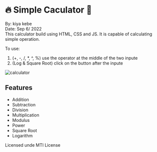 
# :fire: Simple Caculator :clap: 

  By: kiya kebe </br>
  Date: Sep 6/ 2022 </br>
  This calculator build using HTML, CSS and JS. It is capable of calculating simple operation.
  
  To use:
  1. (+, -, /, *, ^, %) use the operator at the middle of the two inpute
  2. (Log & Square Root) click on the button after the inpute

![calculator](https://github.com/ksquare41/simple-calculator/blob/main/calculator.gif?raw=true)

## Features

- Addition
- Subtraction
- Division
- Multiplication
- Modulus
- Power
- Square Root
- Logarithm

Licensed unde  MTI License
